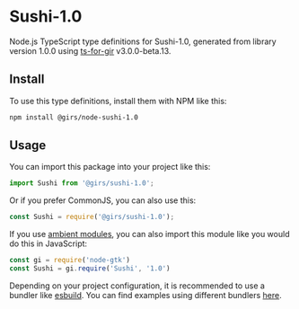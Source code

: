 
# Sushi-1.0

Node.js TypeScript type definitions for Sushi-1.0, generated from library version 1.0.0 using [ts-for-gir](https://github.com/gjsify/ts-for-gjs) v3.0.0-beta.13.

## Install

To use this type definitions, install them with NPM like this:
```bash
npm install @girs/node-sushi-1.0
```

## Usage

You can import this package into your project like this:
```ts
import Sushi from '@girs/sushi-1.0';
```

Or if you prefer CommonJS, you can also use this:
```ts
const Sushi = require('@girs/sushi-1.0');
```

If you use [ambient modules](https://github.com/gjsify/ts-for-gir/tree/main/packages/cli#ambient-modules), you can also import this module like you would do this in JavaScript:

```ts
const gi = require('node-gtk')
const Sushi = gi.require('Sushi', '1.0')
```

Depending on your project configuration, it is recommended to use a bundler like [esbuild](https://esbuild.github.io/). You can find examples using different bundlers [here](https://github.com/gjsify/ts-for-gir/tree/main/examples).